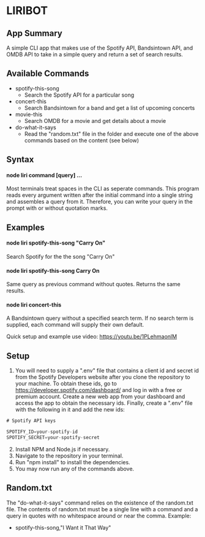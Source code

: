 # LIRIBOT
## App Summary
A simple CLI app that makes use of the Spotify API, Bandsintown API, and OMDB API to take in a simple query and return a set of search results.

## Available Commands
* spotify-this-song
  * Search the Spotify API for a particular song
* concert-this
  * Search Bandsintown for a band and get a list of upcoming concerts
* movie-this
  * Search OMDB for a movie and get details about a movie
* do-what-it-says
  * Read the "random.txt" file in the folder and execute one of the above commands based on the content (see below)
  
## Syntax
#### node liri command [query] ...
Most terminals treat spaces in the CLI as seperate commands. This program reads every argument written after the initial command into a single string and assembles a query from it. Therefore, you can write your query in the prompt with or without quotation marks.

## Examples
#### node liri spotify-this-song "Carry On"
Search Spotify for the the song "Carry On"

#### node liri spotify-this-song Carry On
Same query as previous command without quotes. Returns the same results.

#### node liri concert-this
A Bandsintown query without a specified search term. If no search term is supplied, each command will supply their own default.

Quick setup and example use video: https://youtu.be/1PLehmaonlM

## Setup
1. You will need to supply a ".env" file that contains a client id and secret id from the Spotify Developers website after you clone the repository to your machine. To obtain these ids, go to https://developer.spotify.com/dashboard/ and log in with a free or premium account. Create a new web app from your dashboard and access the app to obtain the necessary ids. Finally, create a ".env" file with the following in it and add the new ids:
```js
# Spotify API keys

SPOTIFY_ID=your-spotify-id
SPOTIFY_SECRET=your-spotify-secret
```
2. Install NPM and Node.js if necessary.
3. Navigate to the repository in your terminal.
4. Run "npm install" to install the dependencies.
5. You may now run any of the commands above.

## Random.txt
The "do-what-it-says" command relies on the existence of the random.txt file. The contents of random.txt must be a single line with a command and a query in quotes with no whitespace around or near the comma. Example:
* spotify-this-song,"I Want it That Way"
